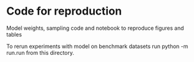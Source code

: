 # Code for reproduction 
Model weights, sampling code and notebook to reproduce figures and tables

To rerun experiments with model on benchmark datasets run python -m run.run from this directory.



